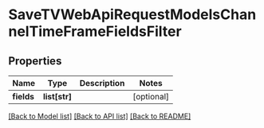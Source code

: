 # SaveTVWebApiRequestModelsChannelTimeFrameFieldsFilter

## Properties
Name | Type | Description | Notes
------------ | ------------- | ------------- | -------------
**fields** | **list[str]** |  | [optional] 

[[Back to Model list]](../README.md#documentation-for-models) [[Back to API list]](../README.md#documentation-for-api-endpoints) [[Back to README]](../README.md)


